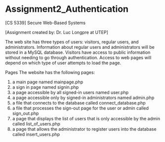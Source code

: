 # Assignment2_Authentication
[CS 5339] Secure Web-Based Systems

[Assignment created by: Dr. Luc Longpre at UTEP]

The web site has three types of users: visitors, regular users, and
administrators. Information about regular users and administrators will be
stored in a MySQL database. Visitors have access to public information
without needing to go through authentication. Access to web pages will
depend on which type of user attempts to load the page.

Pages
The website has the following pages:
1. a main page named mainpage.php
2. a sign in page named signin.php
3. a page accessible by all signed-in users named user.php
4. a page accessible only by signed-in administrators named admin.php
5. a file that connects to the database called connect_database.php
6. a file that processes the sign-out page for the user or admin called sign_out.php
7. a page that displays the list of users that is only accessible by the admin called list_of_users.php
8. a page that allows the administrator to register users into the database called insert_users.php
